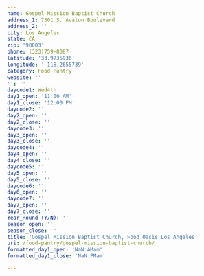 ```yaml
---
name: Gospel Mission Baptist Church
address_1: 7301 S. Avalon Boulevard
address_2: ''
city: Los Angeles
state: CA
zip: '90003'
phone: (323)759-8087
latitude: '33.9735936'
longitude: '-118.2655739'
category: Food Pantry
website: ''
'': ''
daycode1: Wed4th
day1_open: '11:00 AM'
day1_close: '12:00 PM'
daycode2: ''
day2_open: ''
day2_close: ''
daycode3: ''
day3_open: ''
day3_close: ''
daycode4: ''
day4_open: ''
day4_close: ''
daycode5: ''
day5_open: ''
day5_close: ''
daycode6: ''
day6_open: ''
daycode7: ''
day7_open: ''
day7_close: ''
Year_Round (Y/N): ''
season_open: ''
season_close: ''
title: 'Gospel Mission Baptist Church, Food Oasis Los Angeles'
uri: /food-pantry/gospel-mission-baptist-church/
formatted_day1_open: 'NaN:AMam'
formatted_day1_close: 'NaN:PMam'

---
```

